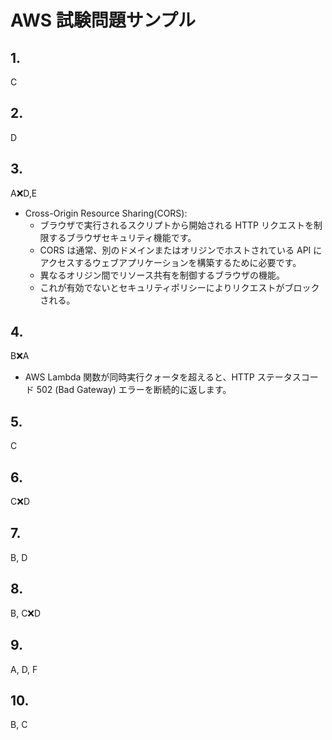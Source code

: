 # AWS 試験問題サンプル

## 1.

C

## 2.

D

## 3.

A❌D,E

- Cross-Origin Resource Sharing(CORS):
  - ブラウザで実行されるスクリプトから開始される HTTP リクエストを制限するブラウザセキュリティ機能です。
  - CORS は通常、別のドメインまたはオリジンでホストされている API にアクセスするウェブアプリケーションを構築するために必要です。
  - 異なるオリジン間でリソース共有を制御するブラウザの機能。
  - これが有効でないとセキュリティポリシーによりリクエストがブロックされる。

## 4.

B❌A

- AWS Lambda 関数が同時実行クォータを超えると、HTTP ステータスコード 502 (Bad Gateway) エラーを断続的に返します。

## 5.

C

## 6.

C❌D

## 7.

B, D

## 8.

B, C❌D

## 9.

A, D, F

## 10.

B, C
